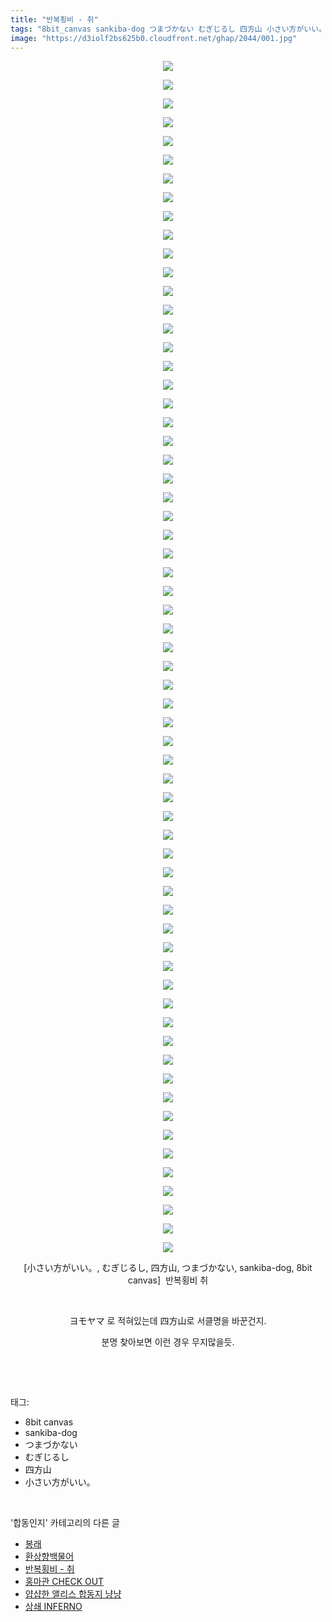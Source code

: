 ```yaml
---
title: "반복횡비 - 취"
tags: "8bit_canvas sankiba-dog つまづかない むぎじるし 四方山 小さい方がいい。 합동인지"
image: "https://d3iolf2bs625b0.cloudfront.net/ghap/2044/001.jpg"
---
```

<div class="article">
<p style="text-align: center; clear: none; float: none;"><img src="{{ site.imgserver3 }}/ghap/2044/001.jpg"/></p>
<p style="text-align: center; clear: none; float: none;"><img src="{{ site.imgserver3 }}/ghap/2044/002.jpg"/></p>
<p style="text-align: center; clear: none; float: none;"><img src="{{ site.imgserver3 }}/ghap/2044/003.jpg"/></p>
<p style="text-align: center; clear: none; float: none;"><img src="{{ site.imgserver3 }}/ghap/2044/004.jpg"/></p>
<p style="text-align: center; clear: none; float: none;"><img src="{{ site.imgserver3 }}/ghap/2044/005.jpg"/></p>
<p style="text-align: center; clear: none; float: none;"><img src="{{ site.imgserver3 }}/ghap/2044/006.jpg"/></p>
<p style="text-align: center; clear: none; float: none;"><img src="{{ site.imgserver3 }}/ghap/2044/007.jpg"/></p>
<p style="text-align: center; clear: none; float: none;"><img src="{{ site.imgserver3 }}/ghap/2044/008.jpg"/></p>
<p style="text-align: center; clear: none; float: none;"><img src="{{ site.imgserver3 }}/ghap/2044/009.jpg"/></p>
<p style="text-align: center; clear: none; float: none;"><img src="{{ site.imgserver3 }}/ghap/2044/010.jpg"/></p>
<p style="text-align: center; clear: none; float: none;"><img src="{{ site.imgserver3 }}/ghap/2044/011.jpg"/></p>
<p style="text-align: center; clear: none; float: none;"><img src="{{ site.imgserver3 }}/ghap/2044/012.jpg"/></p>
<p style="text-align: center; clear: none; float: none;"><img src="{{ site.imgserver3 }}/ghap/2044/013.jpg"/></p>
<p style="text-align: center; clear: none; float: none;"><img src="{{ site.imgserver3 }}/ghap/2044/014.jpg"/></p>
<p style="text-align: center; clear: none; float: none;"><img src="{{ site.imgserver3 }}/ghap/2044/015.jpg"/></p>
<p style="text-align: center; clear: none; float: none;"><img src="{{ site.imgserver3 }}/ghap/2044/016.jpg"/></p>
<p style="text-align: center; clear: none; float: none;"><img src="{{ site.imgserver3 }}/ghap/2044/017.jpg"/></p>
<p style="text-align: center; clear: none; float: none;"><img src="{{ site.imgserver3 }}/ghap/2044/018.jpg"/></p>
<p style="text-align: center; clear: none; float: none;"><img src="{{ site.imgserver3 }}/ghap/2044/019.jpg"/></p>
<p style="text-align: center; clear: none; float: none;"><img src="{{ site.imgserver3 }}/ghap/2044/020.jpg"/></p>
<p style="text-align: center; clear: none; float: none;"><img src="{{ site.imgserver3 }}/ghap/2044/021.jpg"/></p>
<p style="text-align: center; clear: none; float: none;"><img src="{{ site.imgserver3 }}/ghap/2044/022.jpg"/></p>
<p style="text-align: center; clear: none; float: none;"><img src="{{ site.imgserver3 }}/ghap/2044/023.jpg"/></p>
<p style="text-align: center; clear: none; float: none;"><img src="{{ site.imgserver3 }}/ghap/2044/024.jpg"/></p>
<p style="text-align: center; clear: none; float: none;"><img src="{{ site.imgserver3 }}/ghap/2044/025.jpg"/></p>
<p style="text-align: center; clear: none; float: none;"><img src="{{ site.imgserver3 }}/ghap/2044/026.jpg"/></p>
<p style="text-align: center; clear: none; float: none;"><img src="{{ site.imgserver3 }}/ghap/2044/027.jpg"/></p>
<p style="text-align: center; clear: none; float: none;"><img src="{{ site.imgserver3 }}/ghap/2044/028.jpg"/></p>
<p style="text-align: center; clear: none; float: none;"><img src="{{ site.imgserver3 }}/ghap/2044/029.jpg"/></p>
<p style="text-align: center; clear: none; float: none;"><img src="{{ site.imgserver3 }}/ghap/2044/030.jpg"/></p>
<p style="text-align: center; clear: none; float: none;"><img src="{{ site.imgserver3 }}/ghap/2044/031.jpg"/></p>
<p style="text-align: center; clear: none; float: none;"><img src="{{ site.imgserver3 }}/ghap/2044/032.jpg"/></p>
<p style="text-align: center; clear: none; float: none;"><img src="{{ site.imgserver3 }}/ghap/2044/033.jpg"/></p>
<p style="text-align: center; clear: none; float: none;"><img src="{{ site.imgserver3 }}/ghap/2044/034.jpg"/></p>
<p style="text-align: center; clear: none; float: none;"><img src="{{ site.imgserver3 }}/ghap/2044/035.jpg"/></p>
<p style="text-align: center; clear: none; float: none;"><img src="{{ site.imgserver3 }}/ghap/2044/036.jpg"/></p>
<p style="text-align: center; clear: none; float: none;"><img src="{{ site.imgserver3 }}/ghap/2044/037.jpg"/></p>
<p style="text-align: center; clear: none; float: none;"><img src="{{ site.imgserver3 }}/ghap/2044/038.jpg"/></p>
<p style="text-align: center; clear: none; float: none;"><img src="{{ site.imgserver3 }}/ghap/2044/039.jpg"/></p>
<p style="text-align: center; clear: none; float: none;"><img src="{{ site.imgserver3 }}/ghap/2044/040.jpg"/></p>
<p style="text-align: center; clear: none; float: none;"><img src="{{ site.imgserver3 }}/ghap/2044/041.jpg"/></p>
<p style="text-align: center; clear: none; float: none;"><img src="{{ site.imgserver3 }}/ghap/2044/042.jpg"/></p>
<p style="text-align: center; clear: none; float: none;"><img src="{{ site.imgserver3 }}/ghap/2044/043.jpg"/></p>
<p style="text-align: center; clear: none; float: none;"><img src="{{ site.imgserver3 }}/ghap/2044/044.jpg"/></p>
<p style="text-align: center; clear: none; float: none;"><img src="{{ site.imgserver3 }}/ghap/2044/045.jpg"/></p>
<p style="text-align: center; clear: none; float: none;"><img src="{{ site.imgserver3 }}/ghap/2044/046.jpg"/></p>
<p style="text-align: center; clear: none; float: none;"><img src="{{ site.imgserver3 }}/ghap/2044/047.jpg"/></p>
<p style="text-align: center; clear: none; float: none;"><img src="{{ site.imgserver3 }}/ghap/2044/048.jpg"/></p>
<p style="text-align: center; clear: none; float: none;"><img src="{{ site.imgserver3 }}/ghap/2044/049.jpg"/></p>
<p style="text-align: center; clear: none; float: none;"><img src="{{ site.imgserver3 }}/ghap/2044/050.jpg"/></p>
<p style="text-align: center; clear: none; float: none;"><img src="{{ site.imgserver3 }}/ghap/2044/051.jpg"/></p>
<p style="text-align: center; clear: none; float: none;"><img src="{{ site.imgserver3 }}/ghap/2044/052.jpg"/></p>
<p style="text-align: center; clear: none; float: none;"><img src="{{ site.imgserver3 }}/ghap/2044/053.jpg"/></p>
<p style="text-align: center; clear: none; float: none;"><img src="{{ site.imgserver3 }}/ghap/2044/054.jpg"/></p>
<p style="text-align: center; clear: none; float: none;"><img src="{{ site.imgserver3 }}/ghap/2044/055.jpg"/></p>
<p style="text-align: center; clear: none; float: none;"><img src="{{ site.imgserver3 }}/ghap/2044/056.jpg"/></p>
<p style="text-align: center; clear: none; float: none;"><img src="{{ site.imgserver3 }}/ghap/2044/057.jpg"/></p>
<p style="text-align: center; clear: none; float: none;"><img src="{{ site.imgserver3 }}/ghap/2044/058.jpg"/></p>
<p style="text-align: center; clear: none; float: none;"><img src="{{ site.imgserver3 }}/ghap/2044/059.jpg"/></p>
<p style="text-align: center; clear: none; float: none;"><img src="{{ site.imgserver3 }}/ghap/2044/060.jpg"/></p>
<p style="text-align: center; clear: none; float: none;"><img src="{{ site.imgserver3 }}/ghap/2044/061.jpg"/></p>
<p style="text-align: center; clear: none; float: none;"><img src="{{ site.imgserver3 }}/ghap/2044/062.jpg"/></p>
<p style="text-align: center; clear: none; float: none;"><img src="{{ site.imgserver3 }}/ghap/2044/063.jpg"/></p>
<p style="text-align: center; clear: none; float: none;"><img src="{{ site.imgserver3 }}/ghap/2044/064.jpg"/></p>
<p style="text-align: center; clear: none; float: none;">[小さい方がいい。, むぎじるし, 四方山, つまづかない, sankiba-dog, 8bit canvas]  반복횡비 취</p>
<p style="text-align: center; clear: none; float: none;"><br/></p>
<p style="text-align: center; clear: none; float: none;">ヨモヤマ 로 적혀있는데 四方山로 서클명을 바꾼건지.</p>
<p style="text-align: center; clear: none; float: none;">분명 찾아보면 이런 경우 무지많을듯.</p>
<p><br/></p>
</div><br/>
<div class="tagTrail">
<p>태그: </p>
<ul>
<li>8bit canvas</li>
<li>sankiba-dog</li>
<li>つまづかない</li>
<li>むぎじるし</li>
<li>四方山</li>
<li>小さい方がいい。</li>
</ul>
</div><br/>
<div class="another">
<p>'합동인지' 카테고리의 다른 글</p>
<ul>
<li><a href="/ghap_2075">봉래</a></li>
<li><a href="/ghap_2061">환상향백물어</a></li>
<li><a href="/ghap_2044">반복횡비 - 취</a></li>
<li><a href="/ghap_2029">홍마관 CHECK OUT</a></li>
<li><a href="/ghap_2023">얍샵한 앨리스 합동지 냥냥</a></li>
<li><a href="/ghap_1992">상쇄 INFERNO</a></li>
</ul>
</div><br/>
<div class="cb_module cb_fluid">
<div class="cb_wrt cb_profile">
</div><!-- commentList close -->
</div><br/>

